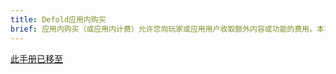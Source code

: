 ```yaml
---
title: Defold应用内购买
brief: 应用内购买（或应用内计费）允许您向玩家或应用用户收取额外内容或功能的费用。本手册解释了Defold用于此功能的API。
---
```


[此手册已移至](/extension-iap)
